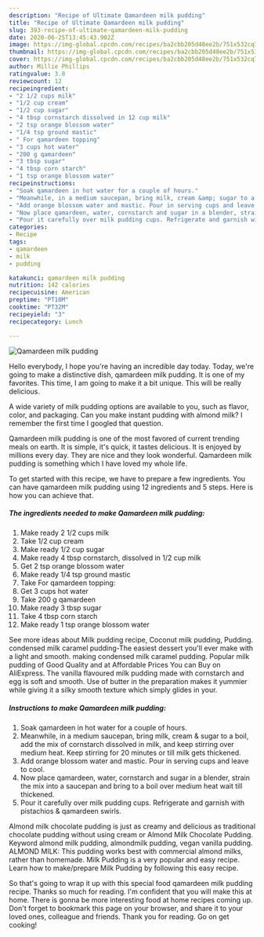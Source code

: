 ```yaml
---
description: "Recipe of Ultimate Qamardeen milk pudding"
title: "Recipe of Ultimate Qamardeen milk pudding"
slug: 393-recipe-of-ultimate-qamardeen-milk-pudding
date: 2020-06-25T13:45:43.902Z
image: https://img-global.cpcdn.com/recipes/ba2cbb205d48ee2b/751x532cq70/qamardeen-milk-pudding-recipe-main-photo.jpg
thumbnail: https://img-global.cpcdn.com/recipes/ba2cbb205d48ee2b/751x532cq70/qamardeen-milk-pudding-recipe-main-photo.jpg
cover: https://img-global.cpcdn.com/recipes/ba2cbb205d48ee2b/751x532cq70/qamardeen-milk-pudding-recipe-main-photo.jpg
author: Millie Phillips
ratingvalue: 3.8
reviewcount: 12
recipeingredient:
- "2 1/2 cups milk"
- "1/2 cup cream"
- "1/2 cup sugar"
- "4 tbsp cornstarch dissolved in 12 cup milk"
- "2 tsp orange blossom water"
- "1/4 tsp ground mastic"
- " For qamardeen topping"
- "3 cups hot water"
- "200 g qamardeen"
- "3 tbsp sugar"
- "4 tbsp corn starch"
- "1 tsp orange blossom water"
recipeinstructions:
- "Soak qamardeen in hot water for a couple of hours."
- "Meanwhile, in a medium saucepan, bring milk, cream &amp; sugar to a boil, add the mix of cornstarch dissolved in milk, and keep stirring over medium heat. Keep stirring for 20 minutes or till milk gets thickened."
- "Add orange blossom water and mastic. Pour in serving cups and leave to cool."
- "Now place qamardeen, water, cornstarch and sugar in a blender, strain the mix into a saucepan and bring to a boil over medium heat wait till thickened."
- "Pour it carefully over milk pudding cups. Refrigerate and garnish with pistachios &amp; qamardeen swirls."
categories:
- Recipe
tags:
- qamardeen
- milk
- pudding

katakunci: qamardeen milk pudding 
nutrition: 142 calories
recipecuisine: American
preptime: "PT10M"
cooktime: "PT32M"
recipeyield: "3"
recipecategory: Lunch

---
```



![Qamardeen milk pudding](https://img-global.cpcdn.com/recipes/ba2cbb205d48ee2b/751x532cq70/qamardeen-milk-pudding-recipe-main-photo.jpg)

Hello everybody, I hope you're having an incredible day today. Today, we're going to make a distinctive dish, qamardeen milk pudding. It is one of my favorites. This time, I am going to make it a bit unique. This will be really delicious.

A wide variety of milk pudding options are available to you, such as flavor, color, and packaging. Can you make instant pudding with almond milk? I remember the first time I googled that question.

Qamardeen milk pudding is one of the most favored of current trending meals on earth. It is simple, it's quick, it tastes delicious. It is enjoyed by millions every day. They are nice and they look wonderful. Qamardeen milk pudding is something which I have loved my whole life.


To get started with this recipe, we have to prepare a few ingredients. You can have qamardeen milk pudding using 12 ingredients and 5 steps. Here is how you can achieve that.

<!--inarticleads1-->

##### The ingredients needed to make Qamardeen milk pudding:

1. Make ready 2 1/2 cups milk
1. Take 1/2 cup cream
1. Make ready 1/2 cup sugar
1. Make ready 4 tbsp cornstarch, dissolved in 1/2 cup milk
1. Get 2 tsp orange blossom water
1. Make ready 1/4 tsp ground mastic
1. Take  For qamardeen topping:
1. Get 3 cups hot water
1. Take 200 g qamardeen
1. Make ready 3 tbsp sugar
1. Take 4 tbsp corn starch
1. Make ready 1 tsp orange blossom water


See more ideas about Milk pudding recipe, Coconut milk pudding, Pudding. condensed milk caramel pudding-The easiest dessert you&#39;ll ever make with a light and smooth. making condensed milk caramel pudding. Popular milk pudding of Good Quality and at Affordable Prices You can Buy on AliExpress. The vanilla flavoured milk pudding made with cornstarch and egg is soft and smooth. Use of butter in the preparation makes it yummier while giving it a silky smooth texture which simply glides in your. 

<!--inarticleads2-->

##### Instructions to make Qamardeen milk pudding:

1. Soak qamardeen in hot water for a couple of hours.
1. Meanwhile, in a medium saucepan, bring milk, cream &amp; sugar to a boil, add the mix of cornstarch dissolved in milk, and keep stirring over medium heat. Keep stirring for 20 minutes or till milk gets thickened.
1. Add orange blossom water and mastic. Pour in serving cups and leave to cool.
1. Now place qamardeen, water, cornstarch and sugar in a blender, strain the mix into a saucepan and bring to a boil over medium heat wait till thickened.
1. Pour it carefully over milk pudding cups. Refrigerate and garnish with pistachios &amp; qamardeen swirls.


Almond milk chocolate pudding is just as creamy and delicious as traditional chocolate pudding without using cream or Almond Milk Chocolate Pudding. Keyword almond milk pudding, almondmilk pudding, vegan vanilla pudding. ALMOND MILK: This pudding works best with commercial almond milks, rather than homemade. Milk Pudding is a very popular and easy recipe. Learn how to make/prepare Milk Pudding by following this easy recipe. 

So that's going to wrap it up with this special food qamardeen milk pudding recipe. Thanks so much for reading. I'm confident that you will make this at home. There is gonna be more interesting food at home recipes coming up. Don't forget to bookmark this page on your browser, and share it to your loved ones, colleague and friends. Thank you for reading. Go on get cooking!
